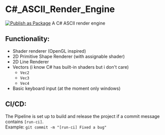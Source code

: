 # C#_ASCII_Render_Engine
[![Publish as Package](https://github.com/Kevin-Dohmen/CSharp_ASCII_Render_Engine/actions/workflows/publish-package.yml/badge.svg)](https://github.com/Kevin-Dohmen/CSharp_ASCII_Render_Engine/actions/workflows/publish-package.yml)
A C# ASCII render engine

## Functionality:
- Shader renderer (OpenGL inspired)
- 2D Primitive Shape Renderer (with assignable shader)
- 2D Line Renderer
- Vectors (i know C# has built-in shaders but i don't care)
  - `Vec2`
  - `Vec3`
  - `Vec4`
- Basic keyboard input (at the moment only windows)

## CI/CD:
The Pipeline is set up to build and release the project if a commit message contains `[run-ci]`.  
Example: `git commit -m "[run-ci] Fixed a bug"`
